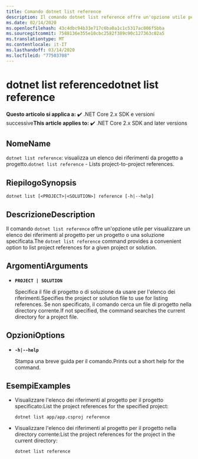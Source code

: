 ```yaml
---
title: Comando dotnet list reference
description: Il comando dotnet list reference offre un'opzione utile per visualizzare un elenco dei riferimenti da progetto a progetto.
ms.date: 02/14/2020
ms.openlocfilehash: 43c4dbc94b33e717c6ba0a1c1c5317ac006f5bba
ms.sourcegitcommit: 7588136e355e10cbc2582f389c90c127363c02a5
ms.translationtype: MT
ms.contentlocale: it-IT
ms.lasthandoff: 03/14/2020
ms.locfileid: "77503708"
---
```

# <a name="dotnet-list-reference"></a><span data-ttu-id="00d37-103">dotnet list reference</span><span class="sxs-lookup"><span data-stu-id="00d37-103">dotnet list reference</span></span>

<span data-ttu-id="00d37-104">**Questo articolo si applica a:** ✔️ .NET Core 2.x SDK e versioni successive</span><span class="sxs-lookup"><span data-stu-id="00d37-104">**This article applies to:** ✔️ .NET Core 2.x SDK and later versions</span></span>

## <a name="name"></a><span data-ttu-id="00d37-105">Nome</span><span class="sxs-lookup"><span data-stu-id="00d37-105">Name</span></span>

<span data-ttu-id="00d37-106">`dotnet list reference`: visualizza un elenco dei riferimenti da progetto a progetto.</span><span class="sxs-lookup"><span data-stu-id="00d37-106">`dotnet list reference` - Lists project-to-project references.</span></span>

## <a name="synopsis"></a><span data-ttu-id="00d37-107">Riepilogo</span><span class="sxs-lookup"><span data-stu-id="00d37-107">Synopsis</span></span>

`dotnet list [<PROJECT>|<SOLUTION>] reference [-h|--help]`

## <a name="description"></a><span data-ttu-id="00d37-108">Descrizione</span><span class="sxs-lookup"><span data-stu-id="00d37-108">Description</span></span>

<span data-ttu-id="00d37-109">Il comando `dotnet list reference` offre un'opzione utile per visualizzare un elenco dei riferimenti al progetto per un progetto o una soluzione specificata.</span><span class="sxs-lookup"><span data-stu-id="00d37-109">The `dotnet list reference` command provides a convenient option to list project references for a given project or solution.</span></span>

## <a name="arguments"></a><span data-ttu-id="00d37-110">Argomenti</span><span class="sxs-lookup"><span data-stu-id="00d37-110">Arguments</span></span>

* **`PROJECT | SOLUTION`**

  <span data-ttu-id="00d37-111">Specifica il file di progetto o di soluzione da usare per l'elenco dei riferimenti.</span><span class="sxs-lookup"><span data-stu-id="00d37-111">Specifies the project or solution file to use for listing references.</span></span> <span data-ttu-id="00d37-112">Se non specificato, il comando cerca un file di progetto nella directory corrente.</span><span class="sxs-lookup"><span data-stu-id="00d37-112">If not specified, the command searches the current directory for a project file.</span></span>

## <a name="options"></a><span data-ttu-id="00d37-113">Opzioni</span><span class="sxs-lookup"><span data-stu-id="00d37-113">Options</span></span>

* **`-h|--help`**

  <span data-ttu-id="00d37-114">Stampa una breve guida per il comando.</span><span class="sxs-lookup"><span data-stu-id="00d37-114">Prints out a short help for the command.</span></span>

## <a name="examples"></a><span data-ttu-id="00d37-115">Esempi</span><span class="sxs-lookup"><span data-stu-id="00d37-115">Examples</span></span>

* <span data-ttu-id="00d37-116">Visualizzare l'elenco dei riferimenti al progetto per il progetto specificato:</span><span class="sxs-lookup"><span data-stu-id="00d37-116">List the project references for the specified project:</span></span>

  ```dotnetcli
  dotnet list app/app.csproj reference
  ```

* <span data-ttu-id="00d37-117">Visualizzare l'elenco dei riferimenti al progetto per il progetto nella directory corrente:</span><span class="sxs-lookup"><span data-stu-id="00d37-117">List the project references for the project in the current directory:</span></span>

  ```dotnetcli
  dotnet list reference
  ```
